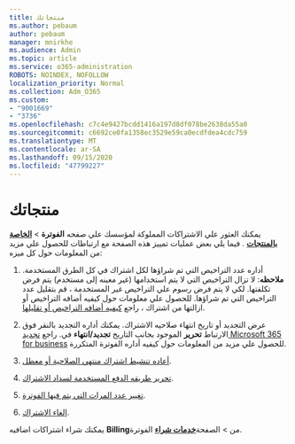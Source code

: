 ```yaml
---
title: منتجاتك
ms.author: pebaum
author: pebaum
manager: mnirkhe
ms.audience: Admin
ms.topic: article
ms.service: o365-administration
ROBOTS: NOINDEX, NOFOLLOW
localization_priority: Normal
ms.collection: Adm_O365
ms.custom:
- "9001669"
- "3736"
ms.openlocfilehash: c7c4e9427bcdd1416a197d8df078be2638da55a0
ms.sourcegitcommit: c6692ce0fa1358ec3529e59ca0ecdfdea4cdc759
ms.translationtype: MT
ms.contentlocale: ar-SA
ms.lasthandoff: 09/15/2020
ms.locfileid: "47799227"
---
```

# <a name="your-products"></a>منتجاتك

يمكنك العثور علي الاشتراكات المملوكة لمؤسسك علي صفحه **الفوترة**  >  **[الخاصة بالمنتجات](https://go.microsoft.com/fwlink/p/?linkid=842054)** . فيما يلي بعض عمليات تمييز هذه الصفحة مع ارتباطات للحصول علي مزيد من المعلومات حول كل ميزه:

1. أداره عدد التراخيص التي تم شراؤها لكل اشتراك في كل الطرق المستخدمة.  **ملاحظه**: لا تزال التراخيص التي لا يتم استخدامها (غير معينه إلى مستخدم) يتم فرض تكلفتها.  لكي لا يتم فرض رسوم علي التراخيص غير المستخدمة ، قم بتقليل عدد التراخيص التي تم شراؤها. للحصول علي معلومات حول كيفيه أضافه التراخيص أو ازالتها من اشتراك ، راجع [كيفيه أضافه التراخيص أو تقليلها](https://docs.microsoft.com/alchemyinsights/how-to-add-or-reduce-licenses).

2. عرض التجديد أو تاريخ انتهاء صلاحيه الاشتراك.  يمكنك أداره التجديد بالنقر فوق الارتباط **تحرير** الموجود بجانب التاريخ **تجديد/انتهاء** في.  راجع [تجديد Microsoft 365 for business](https://go.microsoft.com/fwlink/?linkid=2119216) للحصول علي مزيد من المعلومات حول كيفيه أداره الفوترة المتكررة.

3. [أعاده تنشيط اشتراك منتهي الصلاحية أو معطل](https://go.microsoft.com/fwlink/?linkid=2117519).

4. [تحرير طريقه الدفع المستخدمة لسداد الاشتراك](https://go.microsoft.com/fwlink/?linkid=2117167).

5. [تغيير عدد المرات التي يتم فيها الفوترة](https://go.microsoft.com/fwlink/?linkid=2119112).

6. [إلغاء الاشتراك](https://go.microsoft.com/fwlink/?linkid=2119113).

يمكنك شراء اشتراكات اضافيه **Billing**من  >  الصفحة[**خدمات شراء**](https://go.microsoft.com/fwlink/p/?linkid=868433) الفوترة.

